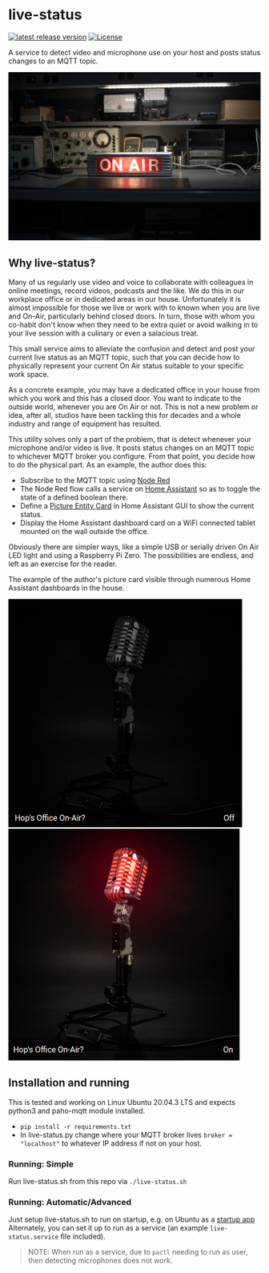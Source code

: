 # live-status

[![latest release version](https://img.shields.io/github/v/release/hipitihop/live-status)](https://github.com/hipitihop/live-status/releases)
[![License](https://img.shields.io/github/license/hipitihop/live-status?color=purple)](https://github.com/hipitihop/live-status/blob/master/LICENSE.md)

A service to detect video and microphone use on your host and posts status changes to an MQTT topic.

![on-air](resources/on-air.png)

## Why live-status?

Many of us regularly use video and voice to collaborate with colleagues in online meetings,
record videos, podcasts and the like. We do this in our workplace office or in dedicated areas in our house. 
Unfortunately it is almost impossible for those we live or work with to known when you are
live and On-Air, particularly behind closed doors. In turn, those with whom you co-habit don't know when they need 
to be extra quiet or avoid walking in to your live session with a culinary or even a salacious treat.

This small service aims to alleviate the confusion and detect and post your current live status
as an MQTT topic, such that you can decide how to physically represent your current On Air status suitable to your
specific work space.

As a concrete example, you may have a dedicated office in your house from which you work and this has a closed door.
You want to indicate to the outside world, whenever you are On Air or not. This is not a new problem or idea,
after all, studios have been tackling this for decades and a whole industry and range of equipment has resulted.

This utility solves only a part of the problem, that is detect whenever your microphone and/or video is live.
It posts status changes on an MQTT topic to whichever MQTT broker you configure. From that point, you decide how
to do the physical part. As an example, the author does this:

- Subscribe to the MQTT topic using [Node Red](https://cookbook.nodered.org/mqtt/connect-to-broker)
- The Node Red flow calls a service on [Home Assistant](https://www.home-assistant.io/integrations/input_boolean)
  so as to toggle the state of a defined boolean there.
- Define a [Picture Entity Card](https://www.home-assistant.io/lovelace/picture-entity/) in Home Assistant GUI to
  show the current status.
- Display the Home Assistant dashboard card on a WiFi connected tablet mounted on the wall outside the office.

Obviously there are simpler ways, like a simple USB or serially driven On Air LED light and using a Raspberry Pi Zero.
The possibilities are endless, and left as an exercise for the reader.

The example of the author's picture card visible through numerous Home Assistant dashboards in the house.

![Office On Air](resources/status-off-air.png)
![Office On Air](resources/status-on-air.png)



## Installation and running

This is tested and working on Linux Ubuntu 20.04.3 LTS and expects python3 and paho-mqtt module installed.

- `pip install -r requirements.txt`
- In live-status.py change where your MQTT broker lives `broker = "localhost"` to whatever IP address if not on your host.

### Running: Simple

Run live-status.sh from this repo via `./live-status.sh`

### Running: Automatic/Advanced
 
Just setup live-status.sh to run on startup, e.g. on Ubuntu as a [startup app](https://askubuntu.com/questions/48321/how-do-i-start-applications-automatically-on-login)
Alternately, you can set it up to run as a service (an example `live-status.service` file included).

> NOTE: When run as a service, due to `pactl` needing to run as user, then detecting microphones does not work.


